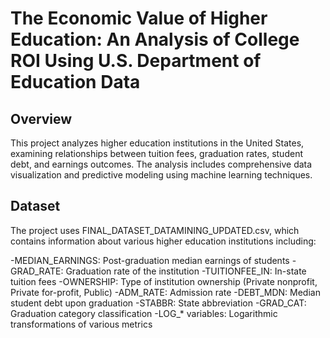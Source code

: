 # The Economic Value of Higher Education:​ An Analysis of College ROI ​Using U.S. Department of Education Data​

## Overview
This project analyzes higher education institutions in the United States, examining relationships between tuition fees, graduation rates, student debt, and earnings outcomes. The analysis includes comprehensive data visualization and predictive modeling using machine learning techniques.

## Dataset
The project uses FINAL_DATASET_DATAMINING_UPDATED.csv, which contains information about various higher education institutions including:

-MEDIAN_EARNINGS: Post-graduation median earnings of students
-GRAD_RATE: Graduation rate of the institution
-TUITIONFEE_IN: In-state tuition fees
-OWNERSHIP: Type of institution ownership (Private nonprofit, Private for-profit, Public)
-ADM_RATE: Admission rate
-DEBT_MDN: Median student debt upon graduation
-STABBR: State abbreviation
-GRAD_CAT: Graduation category classification
-LOG_* variables: Logarithmic transformations of various metrics
